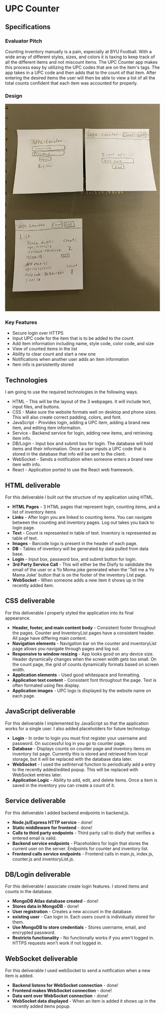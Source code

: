 # UPC Counter

## Specifications

### Evaluator Pitch
Counting inventory manually is a pain, especially at BYU Football. With a wide array of different styles, sizes, and colors it is taxing to keep track of all the different items and not miscount items. The UPC Counter app makes this process easy by utilizing the UPC codes that are on the item's tags. The app takes in a UPC code and then adds that to the count of that item. After entering the desired items the user will then be able to view a list of all the total counts confident that each item was accounted for properly.

### Design

![Mock](upcCounterDesign.jpeg)

### Key Features
* Secure login over HTTPS
* Input UPC code for the item that is to be added to the count
* Add item information including name, style code, color code, and size
* View of counted items in the list
* Ability to clear count and start a new one
* Notifications when another user adds an item information
* Item info is persistently stored

## Technologies
I am going to use the required technologies in the following ways.

* HTML - This will be the layout of the 3 webpages. It will include text, input files, and buttons. 
* CSS - Make sure the website formats well on desktop and phone sizes. This will also create correct padding, colors, and font. 
* JavaScript - Provides login, adding a UPC item, adding a brand new item, and editing item information.
* Service - Backend service for login, adding new items, and retrieving item info.
* DB/Login - Input box and submit box for login. The database will hold items and their information. Once a user inputs a UPC code that is stored in the database that info will be sent to the client. 
* WebSocket - Sends a notification when someone enters a brand new item with info. 
* React - Application ported to use the React web framework.

## HTML deliverable

For this deliverable I built out the structure of my application using HTML.

- **HTML Pages** - 3 HTML pages that represent login, counting items, and a list of inventory items
- **Links** - After login you are linked to counting items. You can navigate between the counting and inventory pages. Log out takes you back to login page.
- **Text** - Count is represented in table of text. Inventory is represented as table of text. 
- **Images** - Barcode logo is present in the header of each page.
- **DB** - Tables of inventory will be generated by data pulled from data base.
- **Login** - Input box, password box, and submit button for login.
- **3rd Party Service Call** - This will either be the Disify to valididate the email of the user or a Yo Moma joke generated when the 'Tell me a Yo Mama Joke' button that is on the footer of the inventory List page.
- **WebSocket** - When someone adds a new item it shows up in the recently added item.

## CSS deliverable

For this deliverable I properly styled the application into its final appearance.

- **Header, footer, and main content body** - Consistent footer throughout the pages. Counter and InventoryList pages have a consistent header. All page have differing main content. 
- **Navigation elements** - Navigation bar on the counter and inventoryList page allows you navigate through pages and log out.
- **Responsive to window resizing** - App looks good on any device size. Header dynamically changes when the screen width gets too small. On the count page, the grid of counts dynamically formats based on screen width. 
- **Application elements** - Used good whitespace and formatting.
- **Application text content** - Consistent font throughout the page. Text is often formated using flex display. 
- **Application images** - UPC logo is displayed by the website name on each page. 

## JavaScript deliverable

For this deliverable I implemented by JavaScript so that the application works for a single user. I also added placeholders for future technology.

- **Login** - In order to login you must first register your username and password. On successful log in you go to counter page.
- **Database** - Displays counts on counter page and inventory items on inventory list page. Currently this is stored and retrieved from local storage, but it will be replaced with the database data later.
- **WebSocket** - I used the setInterval function to periodically add a entry to the recently added/edited popup. This will be replaced with WebSocket entries later.
- **Application Logic** - Ability to add, edit, and delete items. Once a item is saved in the inventory you can create a count of it.

## Service deliverable

For this deliverable I added backend endpoints in backend.js.

- **Node.js/Express HTTP service** - done!
- **Static middleware for frontend** - done!
- **Calls to third party endpoints** - Third party call to disify that verifies a entered email is valid. 
- **Backend service endpoints** - Placeholders for login that stores the current user on the server. Endpoints for counter and inventory list. 
- **Frontend calls service endpoints** - Frontend calls in main.js, index.js, counter.js and inventoryList.js. 

## DB/Login deliverable

For this deliverable I associate create login features. I stored items and counts in the database.

- **MongoDB Atlas database created** - done!
- **Stores data in MongoDB** - done!
- **User registration** - Creates a new account in the database.
- **existing user** - Can login in. Each users count is individually stored for them.
- **Use MongoDB to store credentials** - Stores username, email, and encrypted password.
- **Restricts functionality** - No functionally works if you aren't logged in. HTTPS requests won't work if not logged in. 

## WebSocket deliverable

For this deliverable I used webSocket to send a notification when a new item is added.

- **Backend listens for WebSocket connection** - done!
- **Frontend makes WebSocket connection** - done!
- **Data sent over WebSocket connection** - done!
- **WebSocket data displayed** - When an item is added it shows up in the recently added items popup. 